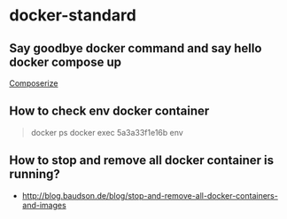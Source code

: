 # docker-standard
##  Say goodbye docker command and say hello docker compose up 
[Composerize](https://composerize.com/)

##  How to check env docker container 
> docker ps
> docker exec 5a3a33f1e16b env

## How to stop and remove all docker container is running?

- http://blog.baudson.de/blog/stop-and-remove-all-docker-containers-and-images
